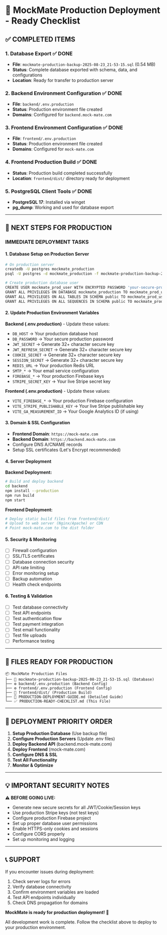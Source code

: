 # 🚀 MockMate Production Deployment - Ready Checklist

## ✅ COMPLETED ITEMS

### 1. Database Export ✅ DONE
- **File**: `mockmate-production-backup-2025-08-23_21-53-15.sql` (0.54 MB)
- **Status**: Complete database exported with schema, data, and configurations
- **Location**: Ready for transfer to production server

### 2. Backend Environment Configuration ✅ DONE
- **File**: `backend/.env.production`
- **Status**: Production environment file created
- **Domains**: Configured for `backend.mock-mate.com`

### 3. Frontend Environment Configuration ✅ DONE
- **File**: `frontend/.env.production`  
- **Status**: Production environment file created
- **Domains**: Configured for `mock-mate.com`

### 4. Frontend Production Build ✅ DONE
- **Status**: Production build completed successfully
- **Location**: `frontend/dist/` directory ready for deployment

### 5. PostgreSQL Client Tools ✅ DONE
- **PostgreSQL 17**: Installed via winget
- **pg_dump**: Working and used for database export

---

## 🔄 NEXT STEPS FOR PRODUCTION

### IMMEDIATE DEPLOYMENT TASKS

#### 1. **Database Setup on Production Server**
```bash
# On production server
createdb -U postgres mockmate_production
psql -U postgres -d mockmate_production -f mockmate-production-backup-2025-08-23_21-53-15.sql

# Create production database user
CREATE USER mockmate_prod_user WITH ENCRYPTED PASSWORD 'your-secure-production-password';
GRANT ALL PRIVILEGES ON DATABASE mockmate_production TO mockmate_prod_user;
GRANT ALL PRIVILEGES ON ALL TABLES IN SCHEMA public TO mockmate_prod_user;
GRANT ALL PRIVILEGES ON ALL SEQUENCES IN SCHEMA public TO mockmate_prod_user;
```

#### 2. **Update Production Environment Variables**
**Backend (.env.production)** - Update these values:
- `DB_HOST` → Your production database host
- `DB_PASSWORD` → Your secure production password  
- `JWT_SECRET` → Generate 32+ character secure key
- `JWT_REFRESH_SECRET` → Generate 32+ character secure key
- `COOKIE_SECRET` → Generate 32+ character secure key
- `SESSION_SECRET` → Generate 32+ character secure key
- `REDIS_URL` → Your production Redis URL
- `SMTP_*` → Your email service configuration
- `FIREBASE_*` → Your production Firebase keys
- `STRIPE_SECRET_KEY` → Your live Stripe secret key

**Frontend (.env.production)** - Update these values:
- `VITE_FIREBASE_*` → Your production Firebase configuration
- `VITE_STRIPE_PUBLISHABLE_KEY` → Your live Stripe publishable key
- `VITE_GA_MEASUREMENT_ID` → Your Google Analytics ID (if using)

#### 3. **Domain & SSL Configuration**
- **Frontend Domain**: `https://mock-mate.com`
- **Backend Domain**: `https://backend.mock-mate.com`
- Configure DNS A/CNAME records
- Setup SSL certificates (Let's Encrypt recommended)

#### 4. **Server Deployment**

**Backend Deployment:**
```bash
# Build and deploy backend
cd backend
npm install --production
npm run build
npm start
```

**Frontend Deployment:**
```bash
# Deploy static build files from frontend/dist/
# Upload to web server (Nginx/Apache) or CDN
# Point mock-mate.com to the dist folder
```

#### 5. **Security & Monitoring**
- [ ] Firewall configuration
- [ ] SSL/TLS certificates
- [ ] Database connection security
- [ ] API rate limiting
- [ ] Error monitoring setup
- [ ] Backup automation
- [ ] Health check endpoints

#### 6. **Testing & Validation**
- [ ] Test database connectivity
- [ ] Test API endpoints
- [ ] Test authentication flow
- [ ] Test payment integration
- [ ] Test email functionality
- [ ] Test file uploads
- [ ] Performance testing

---

## 📁 FILES READY FOR PRODUCTION

```
📦 MockMate Production Files
├── 💾 mockmate-production-backup-2025-08-23_21-53-15.sql (Database)
├── ⚙️ backend/.env.production (Backend Config)
├── ⚙️ frontend/.env.production (Frontend Config)  
├── 🚀 frontend/dist/ (Production Build)
├── 📖 PRODUCTION-DEPLOYMENT-GUIDE.md (Detailed Guide)
└── ✅ PRODUCTION-READY-CHECKLIST.md (This File)
```

---

## 🎯 DEPLOYMENT PRIORITY ORDER

1. **Setup Production Database** (Use backup file)
2. **Configure Production Servers** (Update .env files)
3. **Deploy Backend API** (backend.mock-mate.com)
4. **Deploy Frontend** (mock-mate.com)  
5. **Configure DNS & SSL**
6. **Test All Functionality**
7. **Monitor & Optimize**

---

## 💡 IMPORTANT SECURITY NOTES

⚠️ **BEFORE GOING LIVE:**
- Generate new secure secrets for all JWT/Cookie/Session keys
- Use production Stripe keys (not test keys)
- Configure production Firebase project
- Set up proper database user permissions
- Enable HTTPS-only cookies and sessions
- Configure CORS properly
- Set up monitoring and logging

---

## 📞 SUPPORT

If you encounter issues during deployment:
1. Check server logs for errors
2. Verify database connectivity  
3. Confirm environment variables are loaded
4. Test API endpoints individually
5. Check DNS propagation for domains

**MockMate is ready for production deployment!** 🚀

All development work is complete. Follow the checklist above to deploy to your production environment.
